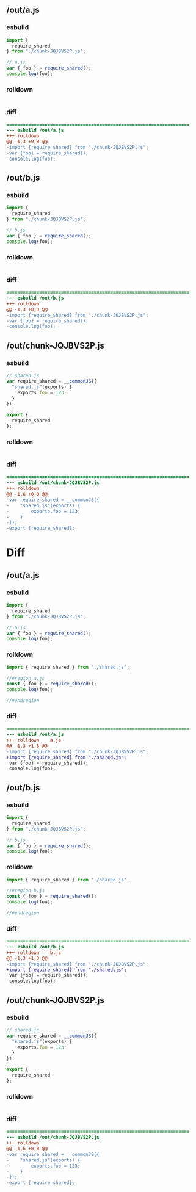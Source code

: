 ## /out/a.js
### esbuild
```js
import {
  require_shared
} from "./chunk-JQJBVS2P.js";

// a.js
var { foo } = require_shared();
console.log(foo);
```
### rolldown
```js

```
### diff
```diff
===================================================================
--- esbuild	/out/a.js
+++ rolldown	
@@ -1,3 +0,0 @@
-import {require_shared} from "./chunk-JQJBVS2P.js";
-var {foo} = require_shared();
-console.log(foo);

```
## /out/b.js
### esbuild
```js
import {
  require_shared
} from "./chunk-JQJBVS2P.js";

// b.js
var { foo } = require_shared();
console.log(foo);
```
### rolldown
```js

```
### diff
```diff
===================================================================
--- esbuild	/out/b.js
+++ rolldown	
@@ -1,3 +0,0 @@
-import {require_shared} from "./chunk-JQJBVS2P.js";
-var {foo} = require_shared();
-console.log(foo);

```
## /out/chunk-JQJBVS2P.js
### esbuild
```js
// shared.js
var require_shared = __commonJS({
  "shared.js"(exports) {
    exports.foo = 123;
  }
});

export {
  require_shared
};
```
### rolldown
```js

```
### diff
```diff
===================================================================
--- esbuild	/out/chunk-JQJBVS2P.js
+++ rolldown	
@@ -1,6 +0,0 @@
-var require_shared = __commonJS({
-    "shared.js"(exports) {
-        exports.foo = 123;
-    }
-});
-export {require_shared};

```
# Diff
## /out/a.js
### esbuild
```js
import {
  require_shared
} from "./chunk-JQJBVS2P.js";

// a.js
var { foo } = require_shared();
console.log(foo);
```
### rolldown
```js
import { require_shared } from "./shared.js";

//#region a.js
const { foo } = require_shared();
console.log(foo);

//#endregion
```
### diff
```diff
===================================================================
--- esbuild	/out/a.js
+++ rolldown	a.js
@@ -1,3 +1,3 @@
-import {require_shared} from "./chunk-JQJBVS2P.js";
+import {require_shared} from "./shared.js";
 var {foo} = require_shared();
 console.log(foo);

```
## /out/b.js
### esbuild
```js
import {
  require_shared
} from "./chunk-JQJBVS2P.js";

// b.js
var { foo } = require_shared();
console.log(foo);
```
### rolldown
```js
import { require_shared } from "./shared.js";

//#region b.js
const { foo } = require_shared();
console.log(foo);

//#endregion
```
### diff
```diff
===================================================================
--- esbuild	/out/b.js
+++ rolldown	b.js
@@ -1,3 +1,3 @@
-import {require_shared} from "./chunk-JQJBVS2P.js";
+import {require_shared} from "./shared.js";
 var {foo} = require_shared();
 console.log(foo);

```
## /out/chunk-JQJBVS2P.js
### esbuild
```js
// shared.js
var require_shared = __commonJS({
  "shared.js"(exports) {
    exports.foo = 123;
  }
});

export {
  require_shared
};
```
### rolldown
```js

```
### diff
```diff
===================================================================
--- esbuild	/out/chunk-JQJBVS2P.js
+++ rolldown	
@@ -1,6 +0,0 @@
-var require_shared = __commonJS({
-    "shared.js"(exports) {
-        exports.foo = 123;
-    }
-});
-export {require_shared};

```